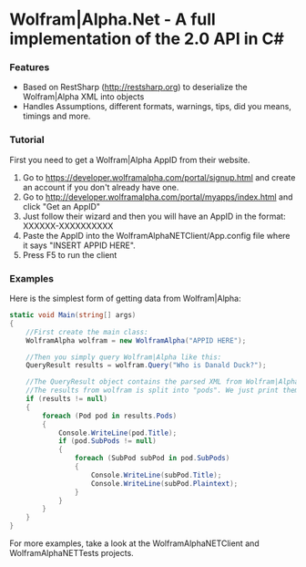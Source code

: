 # Wolfram|Alpha.Net - A full implementation of the 2.0 API in C#

### Features

- Based on RestSharp (http://restsharp.org) to deserialize the Wolfram|Alpha XML into objects
- Handles Assumptions, different formats, warnings, tips, did you means, timings and more.

### Tutorial

First you need to get a Wolfram|Alpha AppID from their website.

1. Go to https://developer.wolframalpha.com/portal/signup.html and create an account if you don't already have one.
2. Go to http://developer.wolframalpha.com/portal/myapps/index.html and click "Get an AppID"
3. Just follow their wizard and then you will have an AppID in the format: XXXXXX-XXXXXXXXXX
4. Paste the AppID into the WolframAlphaNETClient/App.config file where it says "INSERT APPID HERE".
5. Press F5 to run the client

### Examples

Here is the simplest form of getting data from Wolfram|Alpha:

```csharp
static void Main(string[] args)
{
	//First create the main class:
	WolframAlpha wolfram = new WolframAlpha("APPID HERE");

	//Then you simply query Wolfram|Alpha like this:
	QueryResult results = wolfram.Query("Who is Danald Duck?");

	//The QueryResult object contains the parsed XML from Wolfram|Alpha. Lets look at it.
	//The results from wolfram is split into "pods". We just print them.
	if (results != null)
	{
		foreach (Pod pod in results.Pods)
		{
			Console.WriteLine(pod.Title);
			if (pod.SubPods != null)
			{
				foreach (SubPod subPod in pod.SubPods)
				{
					Console.WriteLine(subPod.Title);
					Console.WriteLine(subPod.Plaintext);
				}
			}
		}
	}
}

```

For more examples, take a look at the WolframAlphaNETClient and WolframAlphaNETTests projects.